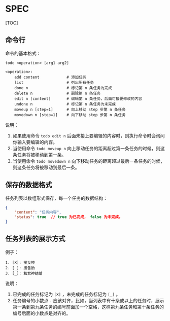 # SPEC

[TOC]

## 命令行

命令的基本格式：

```
todo <operation> [arg1 arg2]

<operation>:
    add content            # 添加任务
    list                   # 列出所有任务
    done n                 # 标记第 n 条任务为完成
    delete n               # 删除第 n 条任务
    edit n [content]       # 编辑第 n 条任务，后面可接要修改的内容
    undone n               # 标记第 n 条任务为未完成
    moveup n [step=1]      # 向上移动 step 步第 n 条任务
    movedown n [step=1]    # 向下移动 step 步第 n 条任务
```

说明：

1. 如果使用命令 `todo edit n` 后面未接上要编辑的内容时，则执行命令时会询问你输入要编辑的内容。
2. 当使用命令 `todo moveup n` 向上移动任务的距离超过第一条任务的时候，则这条任务将被移动到第一条。
3. 当使用命令 `todo movedown n` 向下移动任务的距离超过最后一条任务的时候，则这条任务将被移动到最后一条。



## 保存的数据格式

任务列表以数组形式保存，每一个任务的数据结构：

```json
{
	"content": "任务内容",
    "status": true  // true 为已完成， false 为未完成。
}
```



## 任务列表的展示方式

例子：

```
1. [X]: 接女神
2. [_]: 接备胎
3. [_]: 和女神结婚
```

说明：

1. 已完成的任务标记为 `[X]` ，未完成的任务标记为 `[_]` 。
2. 任务编号的小数点 `.` 应该对齐，比如，当列表中有十条或以上的任务时，展示第一条到第九条任务的编号前面加一个空格，这样第九条任务和第十条任务的编号后面的小数点是对齐的。

